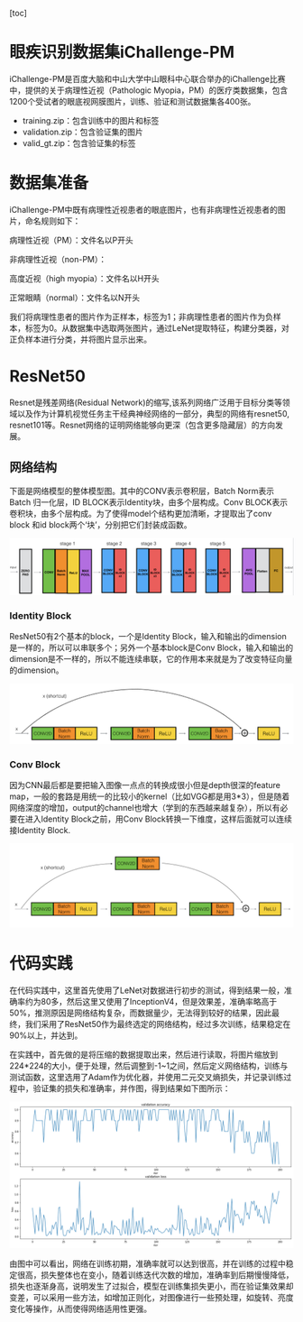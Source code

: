 [toc]
# 眼疾识别数据集iChallenge-PM
iChallenge-PM是百度大脑和中山大学中山眼科中心联合举办的iChallenge比赛中，提供的关于病理性近视（Pathologic Myopia，PM）的医疗类数据集，包含1200个受试者的眼底视网膜图片，训练、验证和测试数据集各400张。 
- training.zip：包含训练中的图片和标签
- validation.zip：包含验证集的图片
- valid_gt.zip：包含验证集的标签


# 数据集准备
iChallenge-PM中既有病理性近视患者的眼底图片，也有非病理性近视患者的图片，命名规则如下：

病理性近视（PM）：文件名以P开头

非病理性近视（non-PM）：

高度近视（high myopia）：文件名以H开头

正常眼睛（normal）：文件名以N开头

我们将病理性患者的图片作为正样本，标签为1；非病理性患者的图片作为负样本，标签为0。从数据集中选取两张图片，通过LeNet提取特征，构建分类器，对正负样本进行分类，并将图片显示出来。

# ResNet50
Resnet是残差网络(Residual Network)的缩写,该系列网络广泛用于目标分类等领域以及作为计算机视觉任务主干经典神经网络的一部分，典型的网络有resnet50, resnet101等。Resnet网络的证明网络能够向更深（包含更多隐藏层）的方向发展。

## 网络结构

下面是网络模型的整体模型图。其中的CONV表示卷积层，Batch Norm表示Batch 归一化层，ID BLOCK表示Identity块，由多个层构成。Conv BLOCK表示卷积块，由多个层构成。为了使得model个结构更加清晰，才提取出了conv block 和id block两个‘块’，分别把它们封装成函数。

![](images/整体结构.png)

### Identity Block
ResNet50有2个基本的block，一个是Identity Block，输入和输出的dimension是一样的，所以可以串联多个；另外一个基本block是Conv Block，输入和输出的dimension是不一样的，所以不能连续串联，它的作用本来就是为了改变特征向量的dimension。

![](images/ID%20block.png)

### Conv Block

因为CNN最后都是要把输入图像一点点的转换成很小但是depth很深的feature map，一般的套路是用统一的比较小的kernel（比如VGG都是用3*3），但是随着网络深度的增加，output的channel也增大（学到的东西越来越复杂），所以有必要在进入Identity Block之前，用Conv Block转换一下维度，这样后面就可以连续接Identity Block.

![](images/conv%20block.png)

# 代码实践

在代码实践中，这里首先使用了LeNet对数据进行初步的测试，得到结果一般，准确率约为80多，然后这里又使用了InceptionV4，但是效果差，准确率略高于50%，推测原因是网络结构复杂，而数据量少，无法得到较好的结果，因此最终，我们采用了ResNet50作为最终选定的网络结构，经过多次训练，结果稳定在90%以上，并达到。

在实践中，首先做的是将压缩的数据提取出来，然后进行读取，将图片缩放到224*224的大小，便于处理，然后调整到-1~1之间，然后定义网络结构，训练与测试函数，这里选用了Adam作为优化器，并使用二元交叉熵损失，并记录训练过程中，验证集的损失和准确率，并作图，得到结果如下图所示：

![结果图](images\结果图.png)

由图中可以看出，网络在训练初期，准确率就可以达到很高，并在训练的过程中稳定很高，损失整体也在变小，随着训练迭代次数的增加，准确率到后期慢慢降低，损失也逐渐身高，说明发生了过拟合，模型在训练集损失更小，而在验证集效果却变差，可以采用一些方法，如增加正则化，对图像进行一些预处理，如旋转、亮度变化等操作，从而使得网络适用性更强。